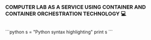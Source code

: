 ### COMPUTER LAB AS A SERVICE USING CONTAINER AND CONTAINER ORCHESTRATION TECHNOLOGY 💻
<br>
```python
s = "Python syntax highlighting"
print s
```

